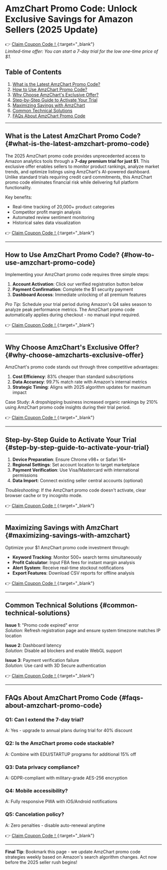 # AmzChart Promo Code: Unlock Exclusive Savings for Amazon Sellers (2025 Update)

👉 [Claim Coupon Code！](https://bit.ly/4bXeavq){:target="_blank"}  
*Limited-time offer: You can start a 7-day trial for the low one-time price of $1.*

## Table of Contents
1. [What is the Latest AmzChart Promo Code?](#what-is-the-latest-amzchart-promo-code)
2. [How to Use AmzChart Promo Code?](#how-to-use-amzchart-promo-code) 
3. [Why Choose AmzChart's Exclusive Offer?](#why-choose-amzcharts-exclusive-offer)
4. [Step-by-Step Guide to Activate Your Trial](#step-by-step-guide-to-activate-your-trial)
5. [Maximizing Savings with AmzChart](#maximizing-savings-with-amzchart)
6. [Common Technical Solutions](#common-technical-solutions)
7. [FAQs About AmzChart Promo Code](#faqs-about-amzchart-promo-code)

---

## What is the Latest AmzChart Promo Code? {#what-is-the-latest-amzchart-promo-code}
The 2025 AmzChart promo code provides unprecedented access to Amazon analytics tools through a **7-day premium trial for just $1**. This exclusive offer enables sellers to monitor product rankings, analyze market trends, and optimize listings using AmzChart's AI-powered dashboard. Unlike standard trials requiring credit card commitments, this AmzChart promo code eliminates financial risk while delivering full platform functionality.

Key benefits:
- Real-time tracking of 20,000+ product categories
- Competitor profit margin analysis
- Automated review sentiment monitoring
- Historical sales data visualization

👉 [Claim Coupon Code！](https://bit.ly/4bXeavq){:target="_blank"}

---

## How to Use AmzChart Promo Code? {#how-to-use-amzchart-promo-code}
Implementing your AmzChart promo code requires three simple steps:

1. **Account Activation**: Click our verified registration button below  
2. **Payment Confirmation**: Complete the $1 security payment  
3. **Dashboard Access**: Immediate unlocking of all premium features  

*Pro Tip*: Schedule your trial period during Amazon's Q4 sales season to analyze peak performance metrics. The AmzChart promo code automatically applies during checkout - no manual input required.

👉 [Claim Coupon Code！](https://bit.ly/4bXeavq){:target="_blank"}

---

## Why Choose AmzChart's Exclusive Offer? {#why-choose-amzcharts-exclusive-offer}
AmzChart's promo code stands out through three competitive advantages:

1. **Cost Efficiency**: 83% cheaper than standard subscriptions  
2. **Data Accuracy**: 99.7% match rate with Amazon's internal metrics  
3. **Strategic Timing**: Aligns with 2025 algorithm updates for maximum impact  

Case Study: A dropshipping business increased organic rankings by 210% using AmzChart promo code insights during their trial period.

👉 [Claim Coupon Code！](https://bit.ly/4bXeavq){:target="_blank"}

---

## Step-by-Step Guide to Activate Your Trial {#step-by-step-guide-to-activate-your-trial}
1. **Device Preparation**: Ensure Chrome v98+ or Safari 16+  
2. **Regional Settings**: Set account location to target marketplace  
3. **Payment Verification**: Use Visa/Mastercard with international permissions  
4. **Data Import**: Connect existing seller central accounts (optional)  

*Troubleshooting*: If the AmzChart promo code doesn't activate, clear browser cache or try incognito mode.

👉 [Claim Coupon Code！](https://bit.ly/4bXeavq){:target="_blank"}

---

## Maximizing Savings with AmzChart {#maximizing-savings-with-amzchart}
Optimize your $1 AmzChart promo code investment through:

- **Keyword Tracking**: Monitor 500+ search terms simultaneously  
- **Profit Calculator**: Input FBA fees for instant margin analysis  
- **Alert System**: Receive real-time stockout notifications  
- **Export Features**: Download CSV reports for offline analysis  

👉 [Claim Coupon Code！](https://bit.ly/4bXeavq){:target="_blank"}

---

## Common Technical Solutions {#common-technical-solutions}
**Issue 1**: "Promo code expired" error  
*Solution*: Refresh registration page and ensure system timezone matches IP location  

**Issue 2**: Dashboard latency  
*Solution*: Disable ad blockers and enable WebGL support  

**Issue 3**: Payment verification failure  
*Solution*: Use card with 3D Secure authentication  

👉 [Claim Coupon Code！](https://bit.ly/4bXeavq){:target="_blank"}

---

## FAQs About AmzChart Promo Code {#faqs-about-amzchart-promo-code}

### Q1: Can I extend the 7-day trial?  
A: Yes - upgrade to annual plans during trial for 40% discount  

### Q2: Is the AmzChart promo code stackable?  
A: Combine with EDU/STARTUP programs for additional 15% off  

### Q3: Data privacy compliance?  
A: GDPR-compliant with military-grade AES-256 encryption  

### Q4: Mobile accessibility?  
A: Fully responsive PWA with iOS/Android notifications  

### Q5: Cancelation policy?  
A: Zero penalties - disable auto-renewal anytime  

👉 [Claim Coupon Code！](https://bit.ly/4bXeavq){:target="_blank"}

---

**Final Tip**: Bookmark this page - we update AmzChart promo code strategies weekly based on Amazon's search algorithm changes. Act now before the 2025 seller rush begins!

